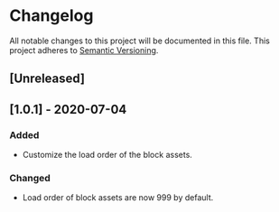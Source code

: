# Changelog

All notable changes to this project will be documented in this file. This project adheres to [Semantic Versioning](https://semver.org/spec/v2.0.0.html).

## [Unreleased]

## [1.0.1] - 2020-07-04

### Added
- Customize the load order of the block assets.

### Changed
- Load order of block assets are now 999 by default.
